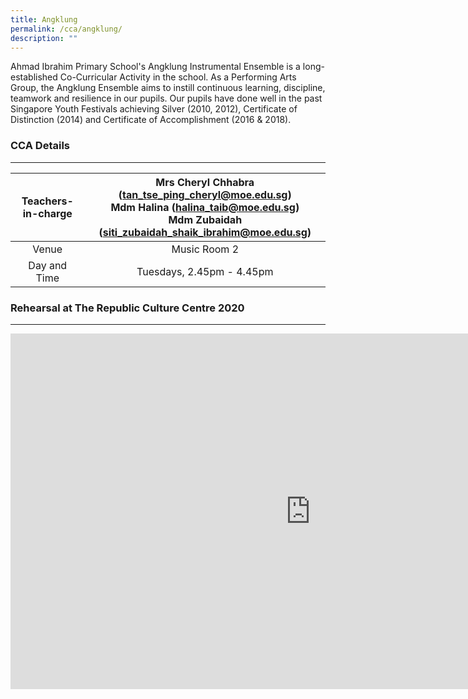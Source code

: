 ```yaml
---
title: Angklung
permalink: /cca/angklung/
description: ""
---
```

Ahmad Ibrahim Primary School's Angklung Instrumental Ensemble is a long-established Co-Curricular Activity in the school. As a Performing Arts Group, the Angklung Ensemble aims to instill continuous learning, discipline, teamwork and resilience in our pupils. Our pupils have done well in the past Singapore Youth Festivals achieving Silver (2010, 2012), Certificate of Distinction (2014) and Certificate of Accomplishment (2016 &amp; 2018).

### CCA Details
-----------

  

| Teachers-in-charge  | Mrs Cheryl Chhabra (tan_tse_ping_cheryl@moe.edu.sg) <br>Mdm Halina (halina_taib@moe.edu.sg) <br>Mdm Zubaidah (siti_zubaidah_shaik_ibrahim@moe.edu.sg) |
|:---:|:---:|
| Venue | Music Room 2 |
| Day and Time | Tuesdays, 2.45pm - 4.45pm |


### Rehearsal at The Republic Culture Centre 2020
---------------------------------------------

<iframe allowfullscreen="true" height="569" width="960" frameborder="0" src="https://docs.google.com/presentation/d/e/2PACX-1vRgEFkHBR479VPPQ3hUrLuOpZSHpNRhwIkD-qAHlOQsoJ7_g6jzgYKUpX4utNGGftN8Ewo7BWRFRn-b/embed?start=false&amp;loop=false&amp;delayms=10000"></iframe>